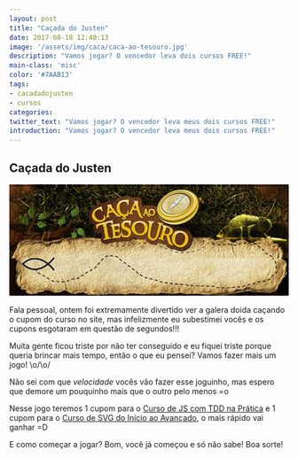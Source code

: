 ```yaml
---
layout: post
title: "Caçada do Justen"
date: 2017-08-18 12:40:13
image: '/assets/img/caca/caca-ao-tesouro.jpg'
description: "Vamos jogar? O vencedor leva dois cursos FREE!"
main-class: 'misc'
color: '#7AAB13'
tags:
- cacadadojusten
- cursos
categories:
twitter_text: "Vamos jogar? O vencedor leva meus dois cursos FREE!"
introduction: "Vamos jogar? O vencedor leva meus dois cursos FREE!"
---
```


## Caçada do Justen

![Caça ao Tesouro - Imagem de um mapa e uma bússola](/assets/img/caca/caca-ao-tesouro.jpg)

Fala pessoal, ontem foi extremamente divertido ver a galera doida caçando o cupom do curso no site, mas infelizmente eu subestimei vocês e os cupons esgotaram em questão de segundos!!!

Muita gente ficou triste por não ter conseguido e eu fiquei triste porque queria brincar mais tempo, então o que eu pensei? Vamos fazer mais um jogo! \o/\o/

Não sei com que *velocidade* vocês vão fazer esse joguinho, mas espero que demore um pouquinho mais que o outro pelo menos =o

Nesse jogo teremos 1 cupom para o [Curso de JS com TDD na Prática](https://www.udemy.com/js-com-tdd-na-pratica/?couponCode=LANCAMENTOTDD) e 1 cupom para o [Curso de SVG do Início ao Avançado](https://www.udemy.com/aprendendo-svg-do-inicio-ao-avancado/learn/v4/?couponCode=SEGUIDORFIEL), o mais rápido vai ganhar =D

E como começar a jogar? Bom, você já começou e só não sabe! Boa sorte!
